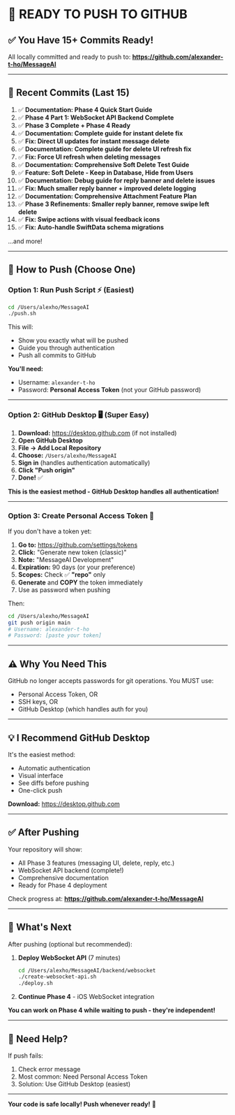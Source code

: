 # 🚀 **READY TO PUSH TO GITHUB**

## ✅ **You Have 15+ Commits Ready!**

All locally committed and ready to push to:
**https://github.com/alexander-t-ho/MessageAI**

---

## 📝 **Recent Commits (Last 15)**

1. ✅ **Documentation: Phase 4 Quick Start Guide**
2. ✅ **Phase 4 Part 1: WebSocket API Backend Complete**
3. ✅ **Phase 3 Complete + Phase 4 Ready**
4. ✅ **Documentation: Complete guide for instant delete fix**
5. ✅ **Fix: Direct UI updates for instant message delete**
6. ✅ **Documentation: Complete guide for delete UI refresh fix**
7. ✅ **Fix: Force UI refresh when deleting messages**
8. ✅ **Documentation: Comprehensive Soft Delete Test Guide**
9. ✅ **Feature: Soft Delete - Keep in Database, Hide from Users**
10. ✅ **Documentation: Debug guide for reply banner and delete issues**
11. ✅ **Fix: Much smaller reply banner + improved delete logging**
12. ✅ **Documentation: Comprehensive Attachment Feature Plan**
13. ✅ **Phase 3 Refinements: Smaller reply banner, remove swipe left delete**
14. ✅ **Fix: Swipe actions with visual feedback icons**
15. ✅ **Fix: Auto-handle SwiftData schema migrations**

...and more!

---

## 🚀 **How to Push (Choose One)**

### **Option 1: Run Push Script** ⚡ (Easiest)

```bash
cd /Users/alexho/MessageAI
./push.sh
```

This will:
- Show you exactly what will be pushed
- Guide you through authentication
- Push all commits to GitHub

**You'll need:**
- Username: `alexander-t-ho`
- Password: **Personal Access Token** (not your GitHub password)

---

### **Option 2: GitHub Desktop** 🖥️ (Super Easy)

1. **Download:** https://desktop.github.com (if not installed)
2. **Open GitHub Desktop**
3. **File → Add Local Repository**
4. **Choose:** `/Users/alexho/MessageAI`
5. **Sign in** (handles authentication automatically)
6. **Click "Push origin"**
7. **Done!** ✅

**This is the easiest method - GitHub Desktop handles all authentication!**

---

### **Option 3: Create Personal Access Token** 🔑

If you don't have a token yet:

1. **Go to:** https://github.com/settings/tokens
2. **Click:** "Generate new token (classic)"
3. **Note:** "MessageAI Development"
4. **Expiration:** 90 days (or your preference)
5. **Scopes:** Check ✅ **"repo"** only
6. **Generate** and **COPY** the token immediately
7. Use as password when pushing

Then:
```bash
cd /Users/alexho/MessageAI
git push origin main
# Username: alexander-t-ho
# Password: [paste your token]
```

---

## ⚠️ **Why You Need This**

GitHub no longer accepts passwords for git operations. You MUST use:
- Personal Access Token, OR
- SSH keys, OR
- GitHub Desktop (which handles auth for you)

---

## 💡 **I Recommend GitHub Desktop**

It's the easiest method:
- Automatic authentication
- Visual interface
- See diffs before pushing
- One-click push

**Download:** https://desktop.github.com

---

## ✅ **After Pushing**

Your repository will show:
- All Phase 3 features (messaging UI, delete, reply, etc.)
- WebSocket API backend (complete!)
- Comprehensive documentation
- Ready for Phase 4 deployment

Check progress at: **https://github.com/alexander-t-ho/MessageAI**

---

## 🎯 **What's Next**

After pushing (optional but recommended):

1. **Deploy WebSocket API** (7 minutes)
   ```bash
   cd /Users/alexho/MessageAI/backend/websocket
   ./create-websocket-api.sh
   ./deploy.sh
   ```

2. **Continue Phase 4** - iOS WebSocket integration

**You can work on Phase 4 while waiting to push - they're independent!**

---

## 💬 **Need Help?**

If push fails:
1. Check error message
2. Most common: Need Personal Access Token
3. Solution: Use GitHub Desktop (easiest)

---

**Your code is safe locally! Push whenever ready!** 🎉

